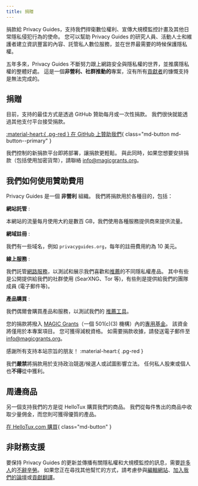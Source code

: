```yaml
---
title: 捐贈
---
```


<!-- markdownlint-disable MD036 -->
捐款給 Privacy Guides，支持我們捍衛數位權利、宣傳大規模監控計畫及其他日常隱私侵犯行為的使命。 您可以幫助 Privacy Guides 的研究人員、活動人士和維護者建立資訊豐富的內容、託管私人數位服務，並在世界最需要的時候保護隱私權。

五年多來，Privacy Guides 不斷努力跟上網路安全與隱私權的世界，並推廣隱私權的整體好處。 這是一個**非營利、社群推動的**專案，沒有所有[貢獻者](contributors.md)的慷慨支持是無法完成的。

## 捐贈

目前，支持的最佳方式是透過 GitHub 贊助每月或一次性捐款。 我們很快就能透過其他支付平台接受捐款。

[:material-heart:{ .pg-red } 在 GitHub 上贊助我們](https://github.com/sponsors/privacyguides){ class="md-button md-button--primary" }

我們控制的新捐款平台即將部署，讓捐款更輕鬆。 與此同時，如果您想要安排捐款（包括使用加密貨幣），請聯絡 [info@magicgrants.org](mailto:info@magicgrants.org)。

## 我們如何使用贊助費用

Privacy Guides 是一個 **非營利** 組織。 我們將捐款用於各種目的，包括：

**網站託管**
:

本網站的流量每月使用大約是數百 GB，我們使用各種服務提供商來提供流量。

**網域註冊**
:

我們有一些域名，例如 `privacyguides.org`，每年的註冊費用約為 10 美元。

**線上服務**
:

我們託管[網路服務](services.md)，以測試和展示我們喜歡和[推薦](../tools.md)的不同隱私權產品。 其中有些是公開提供給我們的社群使用 (SearXNG、Tor 等)，有些則是提供給我們的團隊成員 (電子郵件等)。

**產品購買**
:

我們偶爾會購買產品和服務，以測試我們的 [推薦工具](../tools.md)。

您的捐款將撥入 [MAGIC Grants](https://magicgrants.org)（一個 501(c)(3) 機構）內的[專用基金](https://magicgrants.org/funds/privacy_guides)。 該資金將僅用於本專案項目。 您可獲得減稅資格。 如需要捐款收據，請發送電子郵件至 <info@magicgrants.org>。

感謝所有支持本站宗旨的朋友！ :material-heart:{ .pg-red }

我們**嚴禁**將捐款用於支持政治競選/候選人或試圖影響立法。 任何私人股東或個人也**不得**從中獲利。

## 周邊商品

另一個支持我們的方是從 HelloTux 購買我們的商品。 我們從每件售出的商品中收取少量佣金，而您則可獲得優質的產品。

[在 HelloTux.com 購買](https://hellotux.com/privacyguides){ class="md-button" }

## 非財務支援

要保持 Privacy Guides 的更新並傳播有關隱私權和大規模監控的訊息，需要[許多人](contributors.md)的[不辭辛勞](https://github.com/privacyguides/privacyguides.org/pulse/monthly)。 如果您正在尋找其他幫忙的方式，請考慮參與[編輯網站](https://github.com/privacyguides/privacyguides.org)、[加入我們的論壇](https://discuss.privacyguides.net)或[貢獻翻譯](https://crowdin.com/project/privacyguides)。
